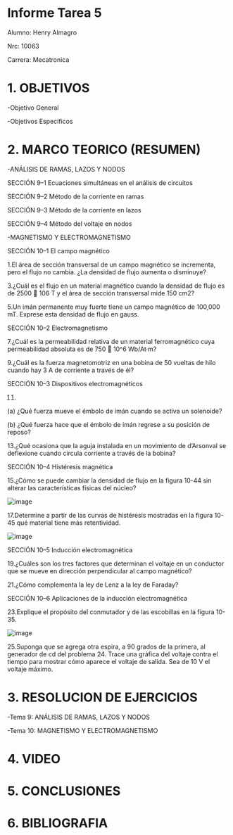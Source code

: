 # Informe Tarea 5

Alumno: Henry Almagro

Nrc: 10063

Carrera: Mecatronica

# 1. OBJETIVOS
-Objetivo General

-Objetivos Especificos

# 2. MARCO TEORICO (RESUMEN)

-ANÁLISIS DE RAMAS, LAZOS Y NODOS

SECCIÓN 9–1 Ecuaciones simultáneas en el análisis de circuitos 

SECCIÓN 9–2 Método de la corriente en ramas

SECCIÓN 9–3 Método de la corriente en lazos 

SECCIÓN 9–4 Método del voltaje en nodos

-MAGNETISMO Y ELECTROMAGNETISMO

SECCIÓN 10–1 El campo magnético

1.El área de sección transversal de un campo magnético se incrementa, pero el flujo no cambia. ¿La densidad de flujo aumenta o disminuye?

3.¿Cuál es el flujo en un material magnético cuando la densidad de flujo es de 2500  106 T y el área de sección transversal mide 150 cm2?

5.Un imán permanente muy fuerte tiene un campo magnético de 100,000 mT. Exprese esta densidad de
flujo en gauss. 

SECCIÓN 10–2 Electromagnetismo

7.¿Cuál es la permeabilidad relativa de un material ferromagnético cuya permeabilidad absoluta es de 750  10^6 Wb/At·m?

9.¿Cuál es la fuerza magnetomotriz en una bobina de 50 vueltas de hilo cuando hay 3 A de corriente a través de él?

SECCIÓN 10–3 Dispositivos electromagnéticos

11.
 
(a) ¿Qué fuerza mueve el émbolo de imán cuando se activa un solenoide?

(b) ¿Qué fuerza hace que el émbolo de imán regrese a su posición de reposo?

13.¿Qué ocasiona que la aguja instalada en un movimiento de d’Arsonval se deflexione cuando circula corriente a través de la bobina?

SECCIÓN 10–4 Histéresis magnética

15.¿Cómo se puede cambiar la densidad de flujo en la figura 10-44 sin alterar las características físicas del
núcleo?

![image](https://user-images.githubusercontent.com/116781677/210445878-65ef8cbb-60ec-4e37-9258-0e7827c404ab.png)

17.Determine a partir de las curvas de histéresis mostradas en la figura 10-45 qué material tiene más retentividad.

![image](https://user-images.githubusercontent.com/116781677/210445815-881bd02f-fbff-4f81-b24e-623d876ef9ff.png)


SECCIÓN 10–5 Inducción electromagnética

19.¿Cuáles son los tres factores que determinan el voltaje en un conductor que se mueve en dirección perpendicular al campo magnético?

21.¿Cómo complementa la ley de Lenz a la ley de Faraday?

SECCIÓN 10–6 Aplicaciones de la inducción electromagnética

23.Explique el propósito del conmutador y de las escobillas en la figura 10-35. 

![image](https://user-images.githubusercontent.com/116781677/210445660-402a588f-d4e4-4ceb-84ec-4245a295f6eb.png)

25.Suponga que se agrega otra espira, a 90 grados de la primera, al generador de cd del problema 24. Trace una gráfica del voltaje contra el tiempo para mostrar cómo aparece el voltaje de salida. Sea de 10 V el voltaje máximo. 

# 3. RESOLUCION DE EJERCICIOS

-Tema 9: ANÁLISIS DE RAMAS, LAZOS Y NODOS

-Tema 10: MAGNETISMO Y ELECTROMAGNETISMO

# 4. VIDEO

# 5. CONCLUSIONES

# 6. BIBLIOGRAFIA
